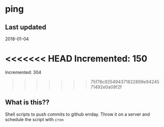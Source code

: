 # ping

## Last updated
2018-01-04

<<<<<<< HEAD
Incremented: 150
=======
Incremented: 304
>>>>>>> 75f78c925494371822899e9424571492e0a08f2f

## What is this?? 
Shell scripts to push commits to github errday. Throw it on a server and schedule the script with `cron`
